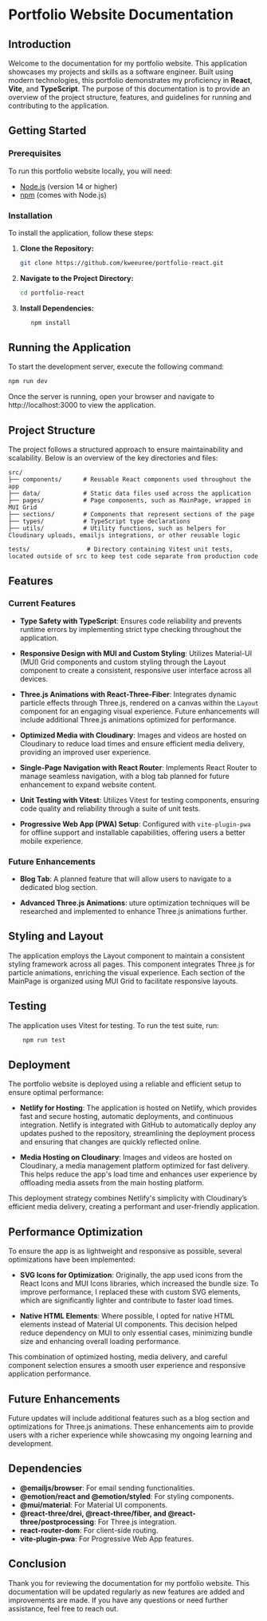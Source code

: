 # Portfolio Website Documentation

## Introduction

Welcome to the documentation for my portfolio website. This application showcases my projects and skills as a software engineer. Built using modern technologies, this portfolio demonstrates my proficiency in **React**, **Vite**, and **TypeScript**. The purpose of this documentation is to provide an overview of the project structure, features, and guidelines for running and contributing to the application.

## Getting Started

### Prerequisites

To run this portfolio website locally, you will need:

- [Node.js](https://nodejs.org/) (version 14 or higher)
- [npm](https://www.npmjs.com/) (comes with Node.js)

### Installation

To install the application, follow these steps:

1. **Clone the Repository:**
   ```bash
   git clone https://github.com/kweeuree/portfolio-react.git
   ```

2. **Navigate to the Project Directory:**
   ```bash
   cd portfolio-react
   ```

3.  **Install Dependencies:**
    ```bash
       npm install
    ```

## Running the Application

To start the development server, execute the following command:
   ```bash
   npm run dev
   ```
Once the server is running, open your browser and navigate to http://localhost:3000 to view the application.

## Project Structure

The project follows a structured approach to ensure maintainability and scalability. Below is an overview of the key directories and files:

```plaintext
src/
├── components/      # Reusable React components used throughout the app
├── data/            # Static data files used across the application
├── pages/           # Page components, such as MainPage, wrapped in MUI Grid
├── sections/        # Components that represent sections of the page
├── types/           # TypeScript type declarations 
├── utils/           # Utility functions, such as helpers for Cloudinary uploads, emailjs integrations, or other reusable logic

tests/                # Directory containing Vitest unit tests, located outside of src to keep test code separate from production code

```

## Features

### Current Features

- **Type Safety with TypeScript**: Ensures code reliability and prevents runtime errors by implementing strict type checking throughout the application.

- **Responsive Design with MUI and Custom Styling**: Utilizes Material-UI (MUI) Grid components and custom styling through the Layout component to create a consistent, responsive user interface across all devices.

- **Three.js Animations with React-Three-Fiber**: Integrates dynamic particle effects through Three.js, rendered on a canvas within the `Layout` component for an engaging visual experience. Future enhancements will include additional Three.js animations optimized for performance.

- **Optimized Media with Cloudinary**: Images and videos are hosted on Cloudinary to reduce load times and ensure efficient media delivery, providing an improved user experience.

- **Single-Page Navigation with React Router**: Implements React Router to manage seamless navigation, with a blog tab planned for future enhancement to expand website content.

- **Unit Testing with Vitest**: Utilizes Vitest for testing components, ensuring code quality and reliability through a suite of unit tests.

- **Progressive Web App (PWA) Setup**: Configured with `vite-plugin-pwa` for offline support and installable capabilities, offering users a better mobile experience.


### Future Enhancements

- **Blog Tab**: A planned feature that will allow users to navigate to a dedicated blog section.

- **Advanced Three.js Animations**: uture optimization techniques will be researched and implemented to enhance Three.js animations further.

## Styling and Layout

The application employs the Layout component to maintain a consistent styling framework across all pages. This component integrates Three.js for particle animations, enriching the visual experience. Each section of the MainPage is organized using MUI Grid to facilitate responsive layouts.

## Testing

The application uses Vitest for testing. To run the test suite, run:
   ```bash
       npm run test
   ```

## Deployment

The portfolio website is deployed using a reliable and efficient setup to ensure optimal performance:

- **Netlify for Hosting**: The application is hosted on Netlify, which provides fast and secure hosting, automatic deployments, and continuous integration. Netlify is integrated with GitHub to automatically deploy any updates pushed to the repository, streamlining the deployment process and ensuring that changes are quickly reflected online.

- **Media Hosting on Cloudinary**: Images and videos are hosted on Cloudinary, a media management platform optimized for fast delivery. This helps reduce the app's load time and enhances user experience by offloading media assets from the main hosting platform.

This deployment strategy combines Netlify's simplicity with Cloudinary’s efficient media delivery, creating a performant and user-friendly application.

## Performance Optimization

To ensure the app is as lightweight and responsive as possible, several optimizations have been implemented:

- **SVG Icons for Optimization**: Originally, the app used icons from the React Icons and MUI Icons libraries, which increased the bundle size. To improve performance, I replaced these with custom SVG elements, which are significantly lighter and contribute to faster load times.

- **Native HTML Elements**: Where possible, I opted for native HTML elements instead of Material UI components. This decision helped reduce dependency on MUI to only essential cases, minimizing bundle size and enhancing overall loading performance.

This combination of optimized hosting, media delivery, and careful component selection ensures a smooth user experience and responsive application performance.

## Future Enhancements

Future updates will include additional features such as a blog section and optimizations for Three.js animations. These enhancements aim to provide users with a richer experience while showcasing my ongoing learning and development.

## Dependencies

 - **@emailjs/browser**: For email sending functionalities.
- **@emotion/react and @emotion/styled**: For styling components.
- **@mui/material**: For Material UI components.
- **@react-three/drei, @react-three/fiber, and @react-three/postprocessing**: For Three.js integration.
- **react-router-dom**: For client-side routing.
- **vite-plugin-pwa**: For Progressive Web App features.


## Conclusion
Thank you for reviewing the documentation for my portfolio website. This documentation will be updated regularly as new features are added and improvements are made. If you have any questions or need further assistance, feel free to reach out.